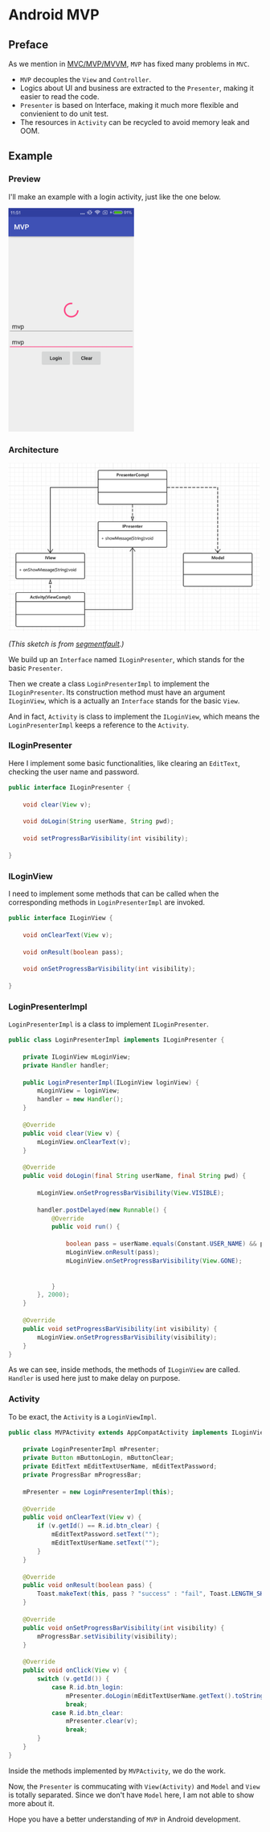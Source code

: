 # Android MVP

## Preface

As we mention in [MVC/MVP/MVVM](MVC-MVP-MVVM.md), `MVP` has fixed many problems in `MVC`.

* `MVP` decouples the `View` and `Controller`.
* Logics about UI and business are extracted to the `Presenter`, making it easier to read the code.
* `Presenter` is based on Interface, making it much more flexible and convienient to do unit test.
* The resources in `Activity` can be recycled to avoid memory leak and OOM.

## Example

### Preview

I'll make an example with a login activity, just like the one below.

<img src="../screenshots/android-mvp.png" width="250"/>

### Architecture

<img src="../screenshots/android-mvp-architecture.png" width="500"/>

*(This sketch is from [segmentfault](https://segmentfault.com/a/1190000003927200).)*

We build up an `Interface` named `ILoginPresenter`, which stands for the basic `Presenter`. 

Then we create a class `LoginPresenterImpl` to implement the `ILoginPresenter`. Its construction method must have an argument `ILoginView`, which is a actually an `Interface` stands for the basic `View`. 

And in fact, `Activity` is class to implement the `ILoginView`, which means the `LoginPresenterImpl` keeps a reference to the `Activity`.

### ILoginPresenter

Here I implement some basic functionalities, like clearing an `EditText`, checking the user name and password.

```Java
public interface ILoginPresenter {

    void clear(View v);

    void doLogin(String userName, String pwd);

    void setProgressBarVisibility(int visibility);

}
```

### ILoginView

I need to implement some methods that can be called when the corresponding methods in `LoginPresenterImpl` are invoked.

```Java
public interface ILoginView {

    void onClearText(View v);

    void onResult(boolean pass);

    void onSetProgressBarVisibility(int visibility);

}
```

### LoginPresenterImpl

`LoginPresenterImpl` is a class to implement `ILoginPresenter`.

```Java
public class LoginPresenterImpl implements ILoginPresenter {

    private ILoginView mLoginView;
    private Handler handler;

    public LoginPresenterImpl(ILoginView loginView) {
        mLoginView = loginView;
        handler = new Handler();
    }

    @Override
    public void clear(View v) {
        mLoginView.onClearText(v);
    }

    @Override
    public void doLogin(final String userName, final String pwd) {

        mLoginView.onSetProgressBarVisibility(View.VISIBLE);

        handler.postDelayed(new Runnable() {
            @Override
            public void run() {

                boolean pass = userName.equals(Constant.USER_NAME) && pwd.equals(Constant.PASSWORD);
                mLoginView.onResult(pass);
                mLoginView.onSetProgressBarVisibility(View.GONE);


            }
        }, 2000);
    }

    @Override
    public void setProgressBarVisibility(int visibility) {
        mLoginView.onSetProgressBarVisibility(visibility);
    }
}
```

As we can see, inside methods, the methods of `ILoginView` are called. `Handler` is used here just to make delay on purpose.

### Activity

To be exact, the `Activity` is a `LoginViewImpl`.

```Java
public class MVPActivity extends AppCompatActivity implements ILoginView, View.OnClickListener {

    private LoginPresenterImpl mPresenter;
    private Button mButtonLogin, mButtonClear;
    private EditText mEditTextUserName, mEditTextPassword;
    private ProgressBar mProgressBar;

    mPresenter = new LoginPresenterImpl(this);

    @Override
    public void onClearText(View v) {
        if (v.getId() == R.id.btn_clear) {
            mEditTextPassword.setText("");
            mEditTextUserName.setText("");
        }
    }

    @Override
    public void onResult(boolean pass) {
        Toast.makeText(this, pass ? "success" : "fail", Toast.LENGTH_SHORT).show();
    }

    @Override
    public void onSetProgressBarVisibility(int visibility) {
        mProgressBar.setVisibility(visibility);
    }

    @Override
    public void onClick(View v) {
        switch (v.getId()) {
            case R.id.btn_login:
                mPresenter.doLogin(mEditTextUserName.getText().toString(), mEditTextPassword.getText().toString());
                break;
            case R.id.btn_clear:
                mPresenter.clear(v);
                break;
        }
    }
}
```

Inside the methods implemented by `MVPActivity`, we do the work.

Now, the `Presenter` is commucating with `View(Activity)` and `Model` and `View` is totally separated. Since we don't have `Model` here, I am not able to show more about it.

Hope you have a better understanding of `MVP` in Android development.